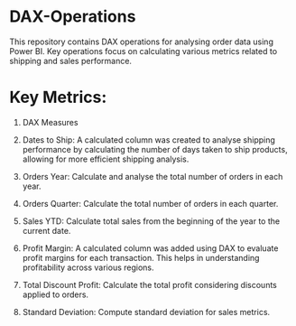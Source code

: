 # DAX-Operations

This repository contains DAX operations for analysing order data using Power BI. Key operations focus on calculating various metrics related to shipping and sales performance.

# Key Metrics:

1. DAX Measures

2. Dates to Ship: A calculated column was created to analyse shipping performance by calculating the number of days taken to ship products, allowing for more efficient shipping analysis.

3. Orders Year: Calculate and analyse the total number of orders in each year.

4. Orders Quarter: Calculate the total number of orders in each quarter.

5. Sales YTD: Calculate total sales from the beginning of the year to the current date.

6. Profit Margin:  A calculated column was added using DAX  to evaluate profit margins for each transaction. This helps in understanding profitability across various regions.

7. Total Discount Profit: Calculate the total profit considering discounts applied to orders.

8. Standard Deviation: Compute standard deviation for sales metrics.
